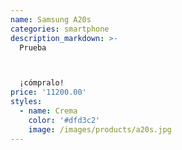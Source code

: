 ```yaml
---
name: Samsung A20s
categories: smartphone
description_markdown: >-
  Prueba



  ¡cómpralo!
price: '11200.00'
styles:
  - name: Crema
    color: '#dfd3c2'
    image: /images/products/a20s.jpg
---
```

